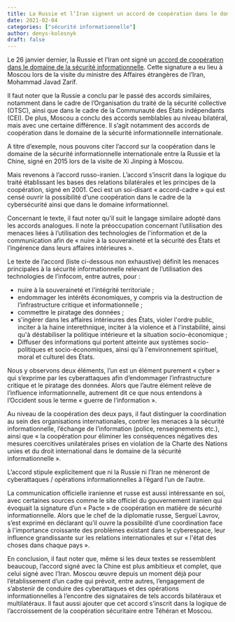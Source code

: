 ```yaml
---
title: La Russie et l’Iran signent un accord de coopération dans le domaine de la sécurité informationnelle
date: 2021-02-04
categories: ["sécurité informationnelle"]
author: denys-kolesnyk
draft: false
---
```


Le 26 janvier dernier, la Russie et l’Iran ont signé un [accord de coopération dans le domaine de la sécurité informationnelle](https://mddoc.mid.ru/api/ia/download/?uuid=451cab2c-c651-471b-9e96-35a5793e8053). Cette signature a eu lieu à Moscou lors de la visite du ministre des Affaires étrangères de l’Iran, Mohammad Javad Zarif.

Il faut noter que la Russie a conclu par le passé des accords similaires, notamment dans le cadre de l’Organisation du traité de la sécurité collective (OTSC), ainsi que dans le cadre de la Communauté des États indépendants (CEI). De plus, Moscou a conclu des accords semblables au niveau bilatéral, mais avec une certaine différence. Il s’agit notamment des accords de coopération dans le domaine de la sécurité informationnelle internationale.

A titre d’exemple, nous pouvons citer l’accord sur la coopération dans le domaine de la sécurité informationnelle internationale entre la Russie et la Chine, signé en 2015 lors de la visite de Xi Jinping à Moscou.

Mais revenons à l’accord russo-iranien. L’accord s’inscrit dans la logique du traité établissant les bases des relations bilatérales et les principes de la coopération, signé en 2001. Ceci est un soi-disant « accord-cadre » qui est censé ouvrir la possibilité d’une coopération dans le cadre de la cybersécurité ainsi que dans le domaine informationnel.

Concernant le texte, il faut noter qu’il suit le langage similaire adopté dans les accords analogues. Il note la préoccupation concernant l’utilisation des menaces liées à l’utilisation des technologies de l'information et de la communication afin de « nuire à la souveraineté et la sécurité des États et l’ingérence dans leurs affaires intérieures ».

Le texte de l’accord (liste ci-dessous non exhaustive) définit les menaces principales à la sécurité informationnelle relevant de l’utilisation des technologies de l’infocom, entre autres, pour :

- nuire à la souveraineté et l’intégrité territoriale ;
- endommager les intérêts économiques, y compris via la destruction de l’infrastructure critique et informationnelle ;
- commettre le piratage des données  ;
- s'ingérer dans les affaires intérieures des États, violer l'ordre public, inciter à la haine interethnique, inciter à la violence et à l'instabilité, ainsi qu'à déstabiliser la politique intérieure et la situation socio-économique ;
- Diffuser des informations qui portent atteinte aux systèmes socio-politiques et socio-économiques, ainsi qu'à l'environnement spirituel, moral et culturel des États.

Nous y observons deux éléments, l’un est un élément purement « cyber » qui s’exprime par les cyberattaques afin d’endommager l’infrastructure critique et le piratage des données. Alors que l’autre élément relève de l’influence informationnelle, autrement dit ce que nous entendons à l’Occident sous le terme « guerre de l’information ».

Au niveau de la coopération des deux pays, il faut distinguer la coordination au sein des organisations internationales, contrer les menaces à la sécurité informationnelle, l’échange de l’information (police, renseignements etc.), ainsi que « la coopération pour éliminer les conséquences négatives des mesures coercitives unilatérales prises en violation de la Charte des Nations unies et du droit international dans le domaine de la sécurité informationnelle ».

L’accord stipule explicitement que ni la Russie ni l’Iran ne mèneront de cyberattaques / opérations informationnelles à l’égard l’un de l’autre.

La communication officielle iranienne et russe est aussi intéressante en soi, avec certaines sources comme le site officiel du gouvernement iranien qui évoquait la signature d’un « Pacte » de coopération en matière de sécurité informationnelle. Alors que le chef de la diplomatie russe, Sergueï Lavrov, s’est exprimé en déclarant qu’il ouvre la possibilité d’une coordination face à l'importance croissante des problèmes existant dans le cyberespace, leur influence grandissante sur les relations internationales et sur « l'état des choses dans chaque pays ».

En conclusion, il faut noter que, même si les deux textes se ressemblent beaucoup, l’accord signé avec la Chine est plus ambitieux et complet, que celui signé avec l’Iran. Moscou œuvre depuis un moment déjà pour l’établissement d’un cadre qui prévoit, entre autres, l’engagement de s’abstenir de conduire des cyberattaques et des opérations informationnelles à l’encontre des signataires de tels accords bilatéraux et multilatéraux. Il faut aussi ajouter que cet accord s’inscrit dans la logique de l’accroissement de la coopération sécuritaire entre Téhéran et Moscou.
